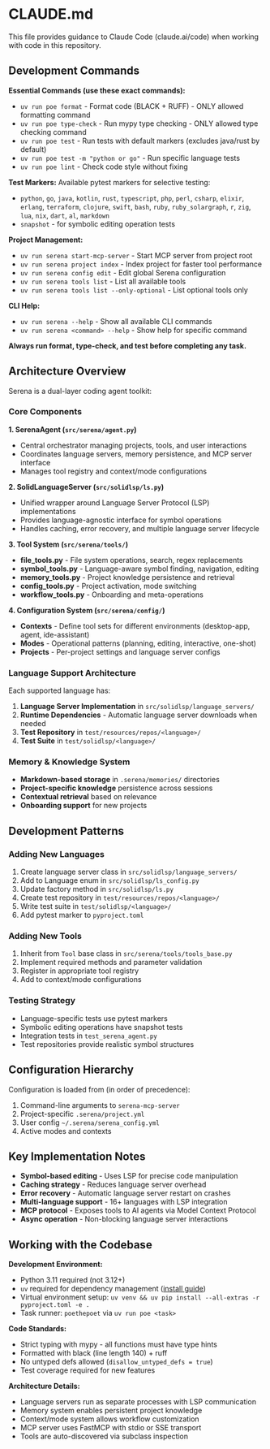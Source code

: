 # CLAUDE.md

This file provides guidance to Claude Code (claude.ai/code) when working with code in this repository.

## Development Commands

**Essential Commands (use these exact commands):**
- `uv run poe format` - Format code (BLACK + RUFF) - ONLY allowed formatting command
- `uv run poe type-check` - Run mypy type checking - ONLY allowed type checking command  
- `uv run poe test` - Run tests with default markers (excludes java/rust by default)
- `uv run poe test -m "python or go"` - Run specific language tests
- `uv run poe lint` - Check code style without fixing

**Test Markers:**
Available pytest markers for selective testing:
- `python`, `go`, `java`, `kotlin`, `rust`, `typescript`, `php`, `perl`, `csharp`, `elixir`, `erlang`, `terraform`, `clojure`, `swift`, `bash`, `ruby`, `ruby_solargraph`, `r`, `zig`, `lua`, `nix`, `dart`, `al`, `markdown`
- `snapshot` - for symbolic editing operation tests

**Project Management:**
- `uv run serena start-mcp-server` - Start MCP server from project root
- `uv run serena project index` - Index project for faster tool performance
- `uv run serena config edit` - Edit global Serena configuration
- `uv run serena tools list` - List all available tools
- `uv run serena tools list --only-optional` - List optional tools only

**CLI Help:**
- `uv run serena --help` - Show all available CLI commands
- `uv run serena <command> --help` - Show help for specific command

**Always run format, type-check, and test before completing any task.**

## Architecture Overview

Serena is a dual-layer coding agent toolkit:

### Core Components

**1. SerenaAgent (`src/serena/agent.py`)**
- Central orchestrator managing projects, tools, and user interactions
- Coordinates language servers, memory persistence, and MCP server interface
- Manages tool registry and context/mode configurations

**2. SolidLanguageServer (`src/solidlsp/ls.py`)**  
- Unified wrapper around Language Server Protocol (LSP) implementations
- Provides language-agnostic interface for symbol operations
- Handles caching, error recovery, and multiple language server lifecycle

**3. Tool System (`src/serena/tools/`)**
- **file_tools.py** - File system operations, search, regex replacements
- **symbol_tools.py** - Language-aware symbol finding, navigation, editing
- **memory_tools.py** - Project knowledge persistence and retrieval
- **config_tools.py** - Project activation, mode switching
- **workflow_tools.py** - Onboarding and meta-operations

**4. Configuration System (`src/serena/config/`)**
- **Contexts** - Define tool sets for different environments (desktop-app, agent, ide-assistant)
- **Modes** - Operational patterns (planning, editing, interactive, one-shot)
- **Projects** - Per-project settings and language server configs

### Language Support Architecture

Each supported language has:
1. **Language Server Implementation** in `src/solidlsp/language_servers/`
2. **Runtime Dependencies** - Automatic language server downloads when needed
3. **Test Repository** in `test/resources/repos/<language>/`
4. **Test Suite** in `test/solidlsp/<language>/`

### Memory & Knowledge System

- **Markdown-based storage** in `.serena/memories/` directories
- **Project-specific knowledge** persistence across sessions
- **Contextual retrieval** based on relevance
- **Onboarding support** for new projects

## Development Patterns

### Adding New Languages
1. Create language server class in `src/solidlsp/language_servers/`
2. Add to Language enum in `src/solidlsp/ls_config.py` 
3. Update factory method in `src/solidlsp/ls.py`
4. Create test repository in `test/resources/repos/<language>/`
5. Write test suite in `test/solidlsp/<language>/`
6. Add pytest marker to `pyproject.toml`

### Adding New Tools
1. Inherit from `Tool` base class in `src/serena/tools/tools_base.py`
2. Implement required methods and parameter validation
3. Register in appropriate tool registry
4. Add to context/mode configurations

### Testing Strategy
- Language-specific tests use pytest markers
- Symbolic editing operations have snapshot tests
- Integration tests in `test_serena_agent.py`
- Test repositories provide realistic symbol structures

## Configuration Hierarchy

Configuration is loaded from (in order of precedence):
1. Command-line arguments to `serena-mcp-server`
2. Project-specific `.serena/project.yml`
3. User config `~/.serena/serena_config.yml`
4. Active modes and contexts

## Key Implementation Notes

- **Symbol-based editing** - Uses LSP for precise code manipulation
- **Caching strategy** - Reduces language server overhead
- **Error recovery** - Automatic language server restart on crashes
- **Multi-language support** - 16+ languages with LSP integration
- **MCP protocol** - Exposes tools to AI agents via Model Context Protocol
- **Async operation** - Non-blocking language server interactions

## Working with the Codebase

**Development Environment:**
- Python 3.11 required (not 3.12+)
- `uv` required for dependency management ([install guide](https://docs.astral.sh/uv/getting-started/installation/))
- Virtual environment setup: `uv venv && uv pip install --all-extras -r pyproject.toml -e .`
- Task runner: `poethepoet` via `uv run poe <task>`

**Code Standards:**
- Strict typing with mypy - all functions must have type hints
- Formatted with black (line length 140) + ruff
- No untyped defs allowed (`disallow_untyped_defs = true`)
- Test coverage required for new features

**Architecture Details:**
- Language servers run as separate processes with LSP communication
- Memory system enables persistent project knowledge
- Context/mode system allows workflow customization
- MCP server uses FastMCP with stdio or SSE transport
- Tools are auto-discovered via subclass inspection